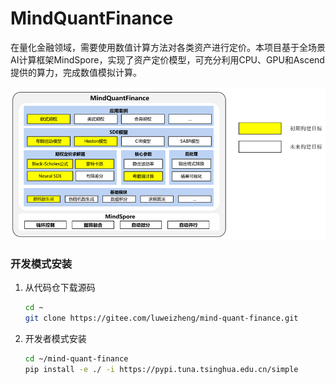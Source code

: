 # MindQuantFinance

在量化金融领域，需要使用数值计算方法对各类资产进行定价。本项目基于全场景AI计算框架MindSpore，实现了资产定价模型，可充分利用CPU、GPU和Ascend提供的算力，完成数值模拟计算。 

![框架概览](./overview.png)

### 开发模式安装

1. 从代码仓下载源码

    ```bash
    cd ~
    git clone https://gitee.com/luweizheng/mind-quant-finance.git
    ```

2. 开发者模式安装

    ```bash
    cd ~/mind-quant-finance
    pip install -e ./ -i https://pypi.tuna.tsinghua.edu.cn/simple
    ```